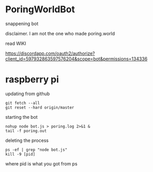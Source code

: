 # PoringWorldBot
 snappening bot

 disclaimer. I am not the one who made poring.world

 read WIKI



https://discordapp.com/oauth2/authorize?client_id=597932863597576204&scope=bot&permissions=134336






# raspberry pi
updating from github
```
git fetch --all
git reset --hard origin/master
```
starting the bot
```
nohup node bot.js > poring.log 2>&1 &
tail -f poring.out
```
deleting the process
```
ps -ef | grep "node bot.js"
kill -9 [pid]
```
where pid is what you got from ps

